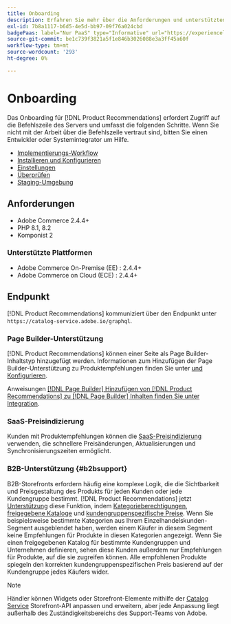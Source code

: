 ```yaml
---
title: Onboarding
description: Erfahren Sie mehr über die Anforderungen und unterstützten Plattformen in [!DNL Product Recommendations].
exl-id: 7b8a1117-b6d5-4e5d-bb97-09f76a024cbd
badgePaas: label="Nur PaaS" type="Informative" url="https://experienceleague.adobe.com/en/docs/commerce/user-guides/product-solutions" tooltip="Gilt nur für Adobe Commerce in Cloud-Projekten (von Adobe verwaltete PaaS-Infrastruktur) und lokale Projekte."
source-git-commit: be1c739f3821a5f1e846b3026088e3a3ff45a60f
workflow-type: tm+mt
source-wordcount: '293'
ht-degree: 0%

---
```


# Onboarding

Das Onboarding für [!DNL Product Recommendations] erfordert Zugriff auf die Befehlszeile des Servers und umfasst die folgenden Schritte. Wenn Sie nicht mit der Arbeit über die Befehlszeile vertraut sind, bitten Sie einen Entwickler oder Systemintegrator um Hilfe.

- [Implementierungs-Workflow](implementation-workflow.md)
- [Installieren und Konfigurieren](install-configure.md)
- [Einstellungen](settings.md)
- [Überprüfen](verify.md)
- [Staging-Umgebung](staging-environment.md)

## Anforderungen

- Adobe Commerce 2.4.4+
- PHP 8.1, 8.2
- Komponist 2

### Unterstützte Plattformen

- Adobe Commerce On-Premise (EE) : 2.4.4+
- Adobe Commerce on Cloud (ECE) : 2.4.4+

## Endpunkt

[!DNL Product Recommendations] kommuniziert über den Endpunkt unter `https://catalog-service.adobe.io/graphql`.

### Page Builder-Unterstützung

[!DNL Product Recommendations] können einer Seite als Page Builder-Inhaltstyp hinzugefügt werden. Informationen zum Hinzufügen der Page Builder-Unterstützung zu Produktempfehlungen finden Sie unter [ und Konfigurieren](install-configure.md).

Anweisungen [[!DNL Page Builder]  Hinzufügen von [!DNL Product Recommendations] zu [!DNL Page Builder] Inhalten finden Sie unter Integration](page-builder.md).

### SaaS-Preisindizierung

Kunden mit Produktempfehlungen können die [SaaS-Preisindizierung](../price-index/price-indexing.md) verwenden, die schnellere Preisänderungen, Aktualisierungen und Synchronisierungszeiten ermöglicht.

### B2B-Unterstützung {#b2bsupport}

B2B-Storefronts erfordern häufig eine komplexe Logik, die die Sichtbarkeit und Preisgestaltung des Produkts für jeden Kunden oder jede Kundengruppe bestimmt. [!DNL Product Recommendations] jetzt [Unterstützung](release-notes.md) diese Funktion, indem [Kategorieberechtigungen](https://experienceleague.adobe.com/docs/commerce-admin/catalog/categories/category-permissions.html), [freigegebene Kataloge](https://experienceleague.adobe.com/docs/commerce-admin/b2b/shared-catalogs/catalog-shared.html) und [kundengruppenspezifische Preise](https://experienceleague.adobe.com/docs/commerce-admin/catalog/products/pricing/pricing-advanced.html). Wenn Sie beispielsweise bestimmte Kategorien aus Ihrem Einzelhandelskunden-Segment ausgeblendet haben, werden einem Käufer in diesem Segment keine Empfehlungen für Produkte in diesen Kategorien angezeigt. Wenn Sie einen freigegebenen Katalog für bestimmte Kundengruppen und Unternehmen definieren, sehen diese Kunden außerdem nur Empfehlungen für Produkte, auf die sie zugreifen können. Alle empfohlenen Produkte spiegeln den korrekten kundengruppenspezifischen Preis basierend auf der Kundengruppe jedes Käufers wider.

>[!NOTE]
>
>Händler können Widgets oder Storefront-Elemente mithilfe der [Catalog Service](../catalog-service/overview.md) Storefront-API anpassen und erweitern, aber jede Anpassung liegt außerhalb des Zuständigkeitsbereichs des Support-Teams von Adobe.
